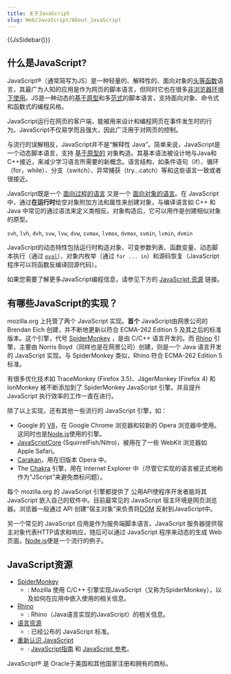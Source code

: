 ```yaml
---
title: 关于JavaScript
slug: Web/JavaScript/About_JavaScript
---
```

{{JsSidebar()}}

## 什么是JavaScript?

JavaScript®（通常简写为JS）是一种轻量的、解释性的、面向对象的[头等函数](https://zh.wikipedia.org/wiki/%E5%A4%B4%E7%AD%89%E5%87%BD%E6%95%B0)语言，其最广为人知的应用是作为网页的脚本语言，但同时它也在很多[非浏览器环境下使用](https://en.wikipedia.org/wiki/JavaScript#Uses_outside_web_pages)。JS是一种动态的[基于原型](https://zh.wikipedia.org/wiki/%E5%8E%9F%E5%9E%8B%E7%A8%8B%E5%BC%8F%E8%A8%AD%E8%A8%88)和多[范式](https://zh.wikipedia.org/wiki/%E7%BC%96%E7%A8%8B%E8%8C%83%E5%9E%8B)的脚本语言，支持面向对象、命令式和函数式的编程风格。

JavaScript运行在网页的客户端，能被用来设计和编程网页在事件发生时的行为。JavaScript不仅易学而且强大，因此广泛用于对网页的控制。

与流行的误解相反，JavaScript并不是“解释性 Java”。简单来说，JavaScript是一个动态脚本语言，支持 [基于原型的](/zh-CN/docs/Web/JavaScript/Guide/Details_of_the_Object_Model#Class-Based_vs._Prototype-Based_Languages) 对象构造。其基本语法被设计地与Java和C++接近，来减少学习语言所需要的新概念。语言结构，如条件语句（if）、循环（for，while）、分支（switch）、异常捕获（try...catch）等和这些语言一致或者很接近。

JavaScript既是一个 [面向过程的语言](http://en.wikipedia.org/wiki/Procedural_programming) 又是一个 [面向对象的语言](/zh-CN/docs/Web/JavaScript/Introduction_to_Object-Oriented_JavaScript)。在 JavaScript 中，通过**在运行时**给空对象附加方法和属性来创建对象，与编译语言如 C++ 和 Java 中常见的通过语法来定义类相反。对象构造后，它可以用作是创建相似对象的原型。

`svh`, `lvh`, `dvh`, `svw`, `lvw`, `dvw`, `svmax`, `lvmax`, `dvmax`, `svmin`, `lvmin`, `dvmin` 

JavaScript的动态特性包括运行时构造对象、可变参数列表、函数变量、动态脚本执行（通过 [`eval`](/zh-CN/docs/Web/JavaScript/Reference/Global_Objects/eval)）、对象内枚举（通过 `for ... in`）和源码恢复（JavaScript程序可以将函数反编译回源代码）。

如果您需要了解更多JavaScript编程信息，请参见下方的 [JavaScript 资源](#JavaScript_resources) 链接。

## 有哪些JavaScript的实现？

mozilla.org 上托管了两个 JavaScript 实现。**首个** JavaScript由网景公司的 Brendan Eich 创建，并不断地更新以符合 ECMA-262 Edition 5 及其之后的标准版本。这个引擎，代号 [SpiderMonkey](/zh-CN/docs/Mozilla/Projects/SpiderMonkey) ，是由 C/C++ 语言开发的。而 [Rhino](/zh-CN/docs/Rhino) 引擎，主要由 Norris Boyd（同样也是在网景公司）创建，则是一个 Java 语言开发的 JavaScript 实现。与 SpiderMonkey 类似，Rhino 符合 ECMA-262 Edition 5 标准。

有很多优化技术如 TraceMonkey (Firefox 3.5)、JägerMonkey (Firefox 4) 和 IonMonkey 被不断添加到了 SpiderMonkey JavaScript 引擎。并且提升 JavaScript 执行效率的工作一直在进行。

除了以上实现，还有其他一些流行的 JavaScript 引擎，如：

- Google 的 [V8](http://code.google.com/p/v8/)，在 Google Chrome 浏览器和较新的 Opera 浏览器中使用。这同时也是[Node.js](https://nodejs.org/en/)使用的引擎。
- [JavaScriptCore](http://www.webkit.org/projects/javascript/index.html) (SquirrelFish/Nitro)，被用在了一些 WebKit 浏览器如 Apple Safari。
- [Carakan](http://my.opera.com/ODIN/blog/carakan-faq)，用在旧版本 Opera 中。
- The [Chakra](http://en.wikipedia.org/wiki/Chakra_%28JScript_engine%29) 引擎，用在 Internet Explorer 中（尽管它实现的语言被正式地称作为“JScript”来避免商标问题）。

每个 mozilla.org 的 JavaScript 引擎都提供了 公用API使程序开发者能将其 JavaScript 嵌入自己的软件中。目前最常见的 JavaScript 宿主环境是网页浏览器。浏览器一般通过 API 创建“宿主对象”来负责将[DOM](http://www.w3.org/DOM/) 反射到JavaScript中。

另一个常见的 JavaScript 应用是作为服务端脚本语言。JavaScript 服务器提供宿主对象代表HTTP请求和响应，随后可以通过 JavaScript 程序来动态的生成 Web 页面。[Node.js](https://nodejs.org/en/)便是一个流行的例子。

## JavaScript资源

- [SpiderMonkey](/zh-CN/docs/Mozilla/Projects/SpiderMonkey)
  - : Mozilla 使用 C/C++ 引擎实现JavaScript（又称为SpiderMonkey），以及如何在应用中嵌入使用的相关信息。
- [Rhino](/zh-CN/docs/Rhino)
  - : Rhino（Java语言实现的JavaScript）的相关信息。
- [语言资源](/zh-CN/docs/Web/JavaScript/Language_Resources)
  - : 已经公布的 JavaScript 标准。
- [重新认识 JavaScript](/zh-CN/docs/Web/JavaScript/A_re-introduction_to_JavaScript)
  - : [JavaScript指南](/zh-CN/docs/Web/JavaScript/Guide) 和 [JavaScript 参考](/zh-CN/docs/Web/JavaScript/Reference)。

JavaScript® 是 Oracle于美国和其他国家注册和拥有的商标。

